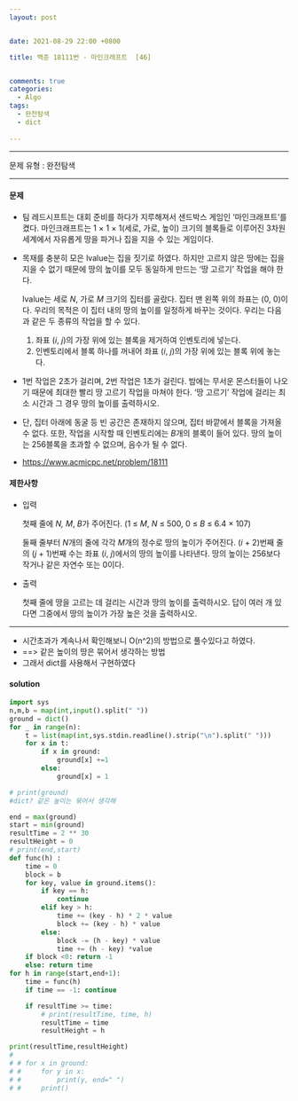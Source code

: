 ```yaml
---
layout: post


date: 2021-08-29 22:00 +0800

title: 백준 18111번 - 마인크래프트  [46]


comments: true
categories: 
  - Algo
tags: 
  - 완전탐색
  - dict
  
---
```


---



문제 유형 : 완전탐색

---

#### 문제

- 팀 레드시프트는 대회 준비를 하다가 지루해져서 샌드박스 게임인 ‘마인크래프트’를 켰다. 마인크래프트는 1 × 1 × 1(세로, 가로, 높이) 크기의 블록들로 이루어진 3차원 세계에서 자유롭게 땅을 파거나 집을 지을 수 있는 게임이다.

- 목재를 충분히 모은 lvalue는 집을 짓기로 하였다. 하지만 고르지 않은 땅에는 집을 지을 수 없기 때문에 땅의 높이를 모두 동일하게 만드는 ‘땅 고르기’ 작업을 해야 한다.

  lvalue는 세로 *N*, 가로 *M* 크기의 집터를 골랐다. 집터 맨 왼쪽 위의 좌표는 (0, 0)이다. 우리의 목적은 이 집터 내의 땅의 높이를 일정하게 바꾸는 것이다. 우리는 다음과 같은 두 종류의 작업을 할 수 있다.

  1. 좌표 (*i*, *j*)의 가장 위에 있는 블록을 제거하여 인벤토리에 넣는다.
  2. 인벤토리에서 블록 하나를 꺼내어 좌표 (*i*, *j*)의 가장 위에 있는 블록 위에 놓는다.

- 1번 작업은 2초가 걸리며, 2번 작업은 1초가 걸린다. 밤에는 무서운 몬스터들이 나오기 때문에 최대한 빨리 땅 고르기 작업을 마쳐야 한다. ‘땅 고르기’ 작업에 걸리는 최소 시간과 그 경우 땅의 높이를 출력하시오.

- 단, 집터 아래에 동굴 등 빈 공간은 존재하지 않으며, 집터 바깥에서 블록을 가져올 수 없다. 또한, 작업을 시작할 때 인벤토리에는 *B*개의 블록이 들어 있다. 땅의 높이는 256블록을 초과할 수 없으며, 음수가 될 수 없다.

- https://www.acmicpc.net/problem/18111

#### 제한사항

- 입력

  첫째 줄에 *N, M*, *B*가 주어진다. (1 ≤ *M*, *N* ≤ 500, 0 ≤ *B* ≤ 6.4 × 107)

  둘째 줄부터 *N*개의 줄에 각각 *M*개의 정수로 땅의 높이가 주어진다. (*i* + 2)번째 줄의 (*j* + 1)번째 수는 좌표 (*i*, *j*)에서의 땅의 높이를 나타낸다. 땅의 높이는 256보다 작거나 같은 자연수 또는 0이다.

- 출력

  첫째 줄에 땅을 고르는 데 걸리는 시간과 땅의 높이를 출력하시오. 답이 여러 개 있다면 그중에서 땅의 높이가 가장 높은 것을 출력하시오.

---


- 시간초과가 계속나서 확인해보니 O(n^2)의 방법으로 풀수있다고 하였다.
- ==> 같은 높이의 땅은 묶어서 생각하는 방법 
- 그래서 dict를 사용해서 구현하였다

#### solution

```python
import sys
n,m,b = map(int,input().split(" "))
ground = dict()
for _ in range(n):
    t = list(map(int,sys.stdin.readline().strip("\n").split(" ")))
    for x in t:
        if x in ground:
            ground[x] +=1
        else:
            ground[x] = 1

# print(ground)
#dict? 같은 높이는 묶어서 생각해

end = max(ground)
start = min(ground)
resultTime = 2 ** 30
resultHeight = 0
# print(end,start)
def func(h) :
    time = 0
    block = b
    for key, value in ground.items():
        if key == h:
            continue
        elif key > h:
            time += (key - h) * 2 * value
            block += (key - h) * value
        else:
            block -= (h - key) * value
            time += (h - key) *value
    if block <0: return -1
    else: return time
for h in range(start,end+1):
    time = func(h)
    if time == -1: continue

    if resultTime >= time:
        # print(resultTime, time, h)
        resultTime = time
        resultHeight = h

print(resultTime,resultHeight)
#
# # for x in ground:
# #     for y in x:
# #         print(y, end=" ")
# #     print()
```



 
